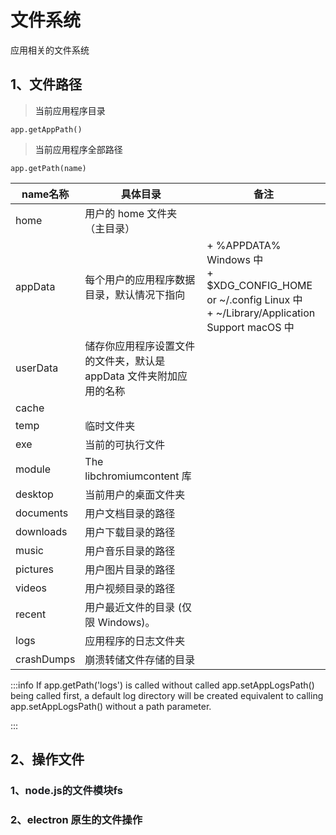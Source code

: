 # 文件系统
应用相关的文件系统

## 1、文件路径
> <font style="color:rgb(28, 30, 33);"> 当前应用程序目录</font>
>

```plain
app.getAppPath()
```

> <font style="color:rgb(28, 30, 33);">当前应用程序全部路径</font>
>

```plain
app.getPath(name)
```

| name名称 | 具体目录 | 备注 |
| --- | --- | --- |
| home | 用户的 home 文件夹（主目录） | |
| appData  | 每个用户的应用程序数据目录，默认情况下指向 | + %APPDATA% Windows 中<br/>+ $XDG_CONFIG_HOME or ~/.config Linux 中<br/>+ ~/Library/Application Support macOS 中 |
| userData | 储存你应用程序设置文件的文件夹，默认是 appData 文件夹附加应用的名称 | |
| cache | | |
| temp | <font style="color:rgb(28, 30, 33);">临时文件夹</font> | |
| exe  | <font style="color:rgb(28, 30, 33);">当前的可执行文件</font> | |
| module  | <font style="color:rgb(28, 30, 33);">The </font>libchromiumcontent<font style="color:rgb(28, 30, 33);"> 库</font> | |
| desktop | <font style="color:rgb(28, 30, 33);">当前用户的桌面文件夹</font> |  |
| documents<font style="color:rgb(28, 30, 33);"> </font> | <font style="color:rgb(28, 30, 33);">用户文档目录的路径</font> | |
| downloads<font style="color:rgb(28, 30, 33);"> </font> | <font style="color:rgb(28, 30, 33);">用户下载目录的路径</font> | |
| music<font style="color:rgb(28, 30, 33);"> </font> | <font style="color:rgb(28, 30, 33);">用户音乐目录的路径</font> | |
| pictures | <font style="color:rgb(28, 30, 33);">用户图片目录的路径</font> | |
| videos | <font style="color:rgb(28, 30, 33);">用户视频目录的路径</font> | |
| recent | <font style="color:rgb(28, 30, 33);"> 用户最近文件的目录 (仅限 Windows)。</font> | |
| logs | <font style="color:rgb(28, 30, 33);">应用程序的日志文件夹</font> | |
| crashDumps | <font style="color:rgb(28, 30, 33);">崩溃转储文件存储的目录</font> | |


:::info
<font style="color:rgb(28, 30, 33);">If </font>app.getPath('logs')<font style="color:rgb(28, 30, 33);"> is called without called </font>app.setAppLogsPath()<font style="color:rgb(28, 30, 33);"> being called first, a default log directory will be created equivalent to calling </font>app.setAppLogsPath()<font style="color:rgb(28, 30, 33);"> without a </font>path<font style="color:rgb(28, 30, 33);"> parameter.</font>

:::

## 2、操作文件
### <font style="color:rgb(28, 30, 33);">1、node.js的文件模块fs</font>


### 2、electron 原生的文件操作



